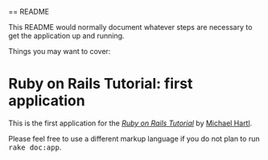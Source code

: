 == README

This README would normally document whatever steps are necessary to get the
application up and running.

Things you may want to cover:
# Ruby on Rails Tutorial: first application

This is the first application for the
[*Ruby on Rails Tutorial*](http://railstutorial.org/)
by [Michael Hartl](http://michaelhartl.com/).


Please feel free to use a different markup language if you do not plan to run
<tt>rake doc:app</tt>.
